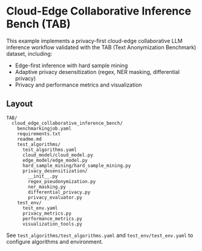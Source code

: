# Cloud-Edge Collaborative Inference Bench (TAB)

This example implements a privacy-first cloud-edge collaborative LLM inference workflow validated with the TAB (Text Anonymization Benchmark) dataset, including:

- Edge-first inference with hard sample mining
- Adaptive privacy desensitization (regex, NER masking, differential privacy)
- Privacy and performance metrics and visualization

## Layout

```
TAB/
  cloud_edge_collaborative_inference_bench/
    benchmarkingjob.yaml
    requirements.txt
    readme.md
    test_algorithms/
      test_algorithms.yaml
      cloud_model/cloud_model.py
      edge_model/edge_model.py
      hard_sample_mining/hard_sample_mining.py
      privacy_desensitization/
        __init__.py
        regex_pseudonymization.py
        ner_masking.py
        differential_privacy.py
        privacy_evaluator.py
    test_env/
      test_env.yaml
      privacy_metrics.py
      performance_metrics.py
      visualization_tools.py
```

See `test_algorithms/test_algorithms.yaml` and `test_env/test_env.yaml` to configure algorithms and environment.



